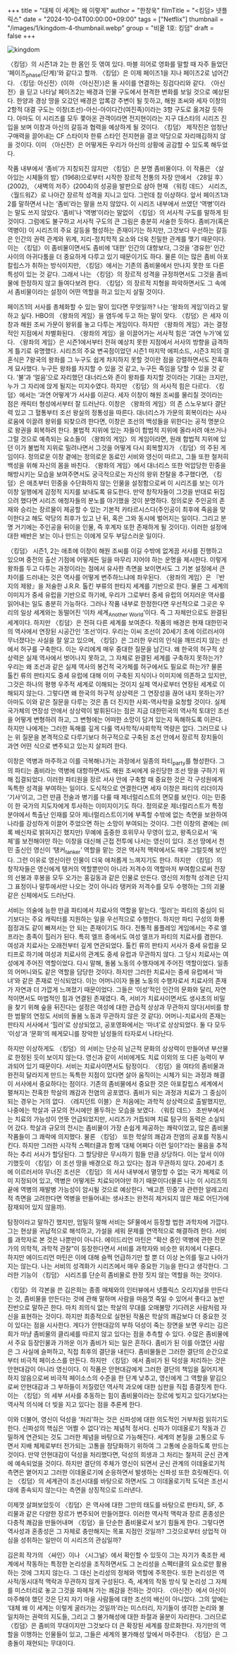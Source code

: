 +++
title = "대체 이 세계는 왜 이렇게"
author = "한창욱"
filmTitle = "<킹덤> 넷플릭스"
date = "2024-10-04T00:00:00+09:00"
tags = ["Netflix"]
thumbnail = "/images/1/kingdom-4-thumbnail.webp"
group = "비옽 1호: 킹덤"
draft = false
+++

![kingdom](/images/1/kingdom-4-1.webp)

〈킹덤〉의 시즌1과 2는 한 몸인 듯 엮여 있다. 마블 히어로 영화를 말할 때 자주 들었던 ‘페이즈<sub>phase</sub>(단계)’와 같다고 할까. 〈킹덤〉은 이제 페이즈1을 지나 페이즈2로 넘어간다. 〈킹덤: 아신전〉(이하 〈아신전〉)은 둘 사이를 연결하는 징검다리와 같다. 〈아신전〉을 딛고 나타날 페이즈2는 배경과 인물 구도에서 현격한 변화를 보일 것으로 예상된다. 한양과 경상 땅을 오갔던 배경은 압록강 주변이 될 듯하고, 해원 조씨와 세자 이창의 2항적 대결 구도는 이창(조선)-아신-아이다간(여진족)이라는 3항 구도로 옮겨갈 듯하다. 아마도 이 시리즈를 모두 쫓아온 관객이라면 전지현이라는 지구 대스타의 시리즈 진입을 보며 이창과 아신의 갈등과 협력을 예상하게 될 것이다. 〈킹덤〉 제작진은 엄청난 구매력을 끌어내는 CF 스타이자 한류 스타인 전지현을 결코 악당으로 자리매김하지 않을 것이다. 이미 〈아신전〉은 어떻게든 우리가 아신의 상황에 공감할 수 있도록 해두었다.

작품 내부에서 ‘좀비’가 지칭되진 않지만 〈킹덤〉은 분명 좀비물이다. 이 작품은 〈살아있는 시체들의 밤〉(1968)으로부터 시작한 장르적 전통의 자장 안에서 〈28일 후〉(2002), 〈새벽의 저주〉(2004)의 성공을 발판으로 삼아 현재 〈워킹 데드〉 시리즈, 〈월드워Z〉로 나아간 장르적 성격을 지니고 있다. 그런데 참 이상하다. 앞서 페이즈1과 2를 말하면서 나는 ‘좀비’라는 말을 쓰지 않았다. 이 시리즈 내부에서 쓰였던 ‘역병’이라는 말도 쓰지 않았다. ‘좀비’나 ‘역병’이라는 말없이 〈킹덤〉의 서사적 구도를 말하게 된 것이다. 그럼에도 불구하고 서사적 구도의 큰 그림은 충분히 서술한 듯하다. 좀비가(혹은 역병이) 이 시리즈의 주요 갈등을 형성하는 존재이기는 하지만, 그것보다 우선하는 갈등은 인간의 권력 관계와 위계, 지리-정치학적 요소와 더욱 친밀한 관계를 맺기 때문이다. 이는 〈킹덤〉이 좀비물이면서도 좀비에 ‘대한’ 인간의 대항보다, 그것을 ‘경유한’ 인간 사이의 아귀다툼을 더 중요하게 다루고 있기 때문이기도 하다. 물론 이는 많은 좀비 아포칼립스가 취하는 방식이지만, 〈킹덤〉에서는 기존의 좀비물에서 만나지 못한 또 다른 특성이 있는 것 같다. 그래서 나는 〈킹덤〉의 장르적 성격을 규정하면서도 그것을 좀비물에 한정하지 않고 들여다보려 한다. 〈킹덤〉의 장르적 지형을 파악하면서도 그 속에서 좀비물이라는 설정이 어떤 역할을 하고 있는지 살필 것이다.

페이즈1의 서사를 총체화할 수 있는 말이 있다면 무엇일까? 나는 ‘왕좌의 게임’이라고 말하고 싶다. HBO의 〈왕좌의 게임〉을 염두에 두고 하는 말이 맞다. 〈킹덤〉은 세자 이창과 해원 조씨 가문이 왕위를 놓고 다투는 게임이다. 하지만 〈왕좌의 게임〉과는 결정적인 지점에서 차별화된다. 〈왕좌의 게임〉을 이끌어가는 서사적 힘은 ‘과연 누가’에 있다. 〈왕좌의 게임〉은 시즌1에서부터 전혀 예상치 못한 지점에서 서사의 방향을 급격하게 틀기로 유명했다. 시리즈의 주요 변곡점이었던 시즌1 마지막 에피소드, 시즌3 피의 결혼식은 7왕국의 왕좌를 그 누구도 쉽게 차지하지 못할 것이란 점을 강렬하면서도 잔혹하게 묘사했다. 누구든 왕좌를 차지할 수 있을 것 같고, 누구든 죽임을 당할 수 있을 것 같다. ‘불’과 ‘얼음’으로 자리했던 대너리스와 존이 왕좌를 차지할 것이라는 기대는 크지만, 누가 그 자리에 앉게 될지는 미지수였다. 하지만 〈킹덤〉의 서사적 힘은 다르다. 〈킹덤〉에서는 ‘과연 어떻게’가 서사를 이끈다. 세자 이창이 해원 조씨를 물리칠 것이라는 점은 캐릭터 형성에서부터 잘 드러난다. 이창은 〈왕좌의 게임〉의 존 스노우보다 결단력 있고 그 혈통부터 조선 왕실의 정통성을 따른다. 대너리스가 가문의 회복이라는 사사로움에 이끌려 왕위를 되찾으려 한다면, 이창은 조선의 백성들을 위한다는 공적 명분으로 왕권을 회복하려 한다. 불법적 지위에 있는 자들이 합법적 지위에 올라서려 애쓰거나 그럴 것으로 예측되는 요소들이 〈왕좌의 게임〉의 게임이라면, 원래 합법적 지위에 있던 이가 불법적 지위로 밀려나면서 그것을 어떻게 다시 회복할지가 〈킹덤〉의 주된 게임이다. 정의로운 이창 곁에는 정의로운 동료인 서비와 영신이 따르고, 그들 또한 철저히 백성을 위해 자신의 몸을 바친다. 〈왕좌의 게임〉에서 대너리스 또한 억압당한 민중을 해방시키는 모습을 보여주면서도 궁극적으로는 자신의 왕위 찬탈을 추구했다면, 〈킹덤〉은 애초부터 민중을 수단화하지 않는 인물을 설정함으로써 이 시리즈를 보는 이가 이창 일행에게 감정적 지지를 보내도록 유도한다. 만약 창작자들이 그것을 반대로 뒤집으려 했다면 시리즈 애청자들의 분노를 야기했을 것이 분명하다. 정의로운 주인공의 존재와 승리는 장르물이 제공할 수 있는 기본적 카타르시스다(주인공이 최후에 죽음을 맞이한다고 해도 악당의 최후가 있고 난 뒤, 혹은 그와 동시에 벌어지는 일이다. 그리고 분명 거기에는 주인공을 뒤이을 인물, 즉 후계자 또한 존재하게 될 것이다). 이러한 설정에 대한 배반은 보는 이나 만드는 이에게 모두 부담스러운 일이다.

〈킹덤〉 시즌1, 2는 애초에 이창이 해원 조씨를 이길 수밖에 없게끔 서사를 진행하고 있으며 중전의 출산 기점에 어떻게든 일을 마무리 지어야 하는 운명을 제시한다. 이렇게 왕좌를 두고 다투는 과정이라는 점에서 유사한 측면을 보이면서도 그 기본 설정에서 큰 차이를 드러내는 것은 역사를 어떻게 변주하느냐에 좌우된다. 〈왕좌의 게임〉은 『반지의 제왕』을 저술한 J.R.R. 톨킨 부류의 판타지 세계를 기반으로 한다. 물론 그 세계의 이미지가 중세 유럽을 기반으로 하기에, 우리가 그로부터 중세 유럽의 어지러운 역사를 읽어내는 일도 충분히 가능하다. 그러나 작품 내부로 한정한다면 우선적으로 그곳은 우리의 일상 세계와는 동떨어진 ‘이차 세계<sub>Another World</sub>’이다. 즉 그 자체만으로도 완결된 세계이다. 하지만 〈킹덤〉은 전혀 다른 세계를 보여준다. 작품의 배경은 현재 대한민국의 역사에서 연장된 시공간인 ‘조선’이다. 우리는 이씨 조선이 20세기 초에 이르러서야 무너졌다는 사실을 잘 알고 있으며, 〈킹덤〉은 그러한 우리의 인식을 깨뜨리지 않는 선에서 허구를 구축한다. 이는 우리에게 매우 중대한 질문을 남긴다. 왜 한국의 허구적 상상력은 실제 역사에서 벗어나지 못하고, 그 자체로 완결된 세계를 구축하지 못하는가? 우리는 왜 조선과 같은 실제 역사의 봉건적 국가체를 허구에서도 필요로 하는가? 물론 톨킨 류의 판타지도 중세 유럽에 대해 이미 구축된 지식이나 이미지에 의존하고 있지만, 그것은 하나의 평행 우주적 세계로 이해되는 것이지 실제 역사로부터 연장된 세계로 이해되지 않는다. 그렇다면 왜 한국의 허구적 상상력은 그 연장성을 끊어 내지 못하는가? 아마도 이와 같은 질문을 다루는 것은 좀 더 진지한 사회-역사학을 요청할 것이다. 실제 국가체의 연장성 안에서 상상력이 발휘된다는 점은 지금 대한민국의 역사적 토대인 조선을 어떻게 변형하려 하고, 그 변형에는 어떠한 소망이 담겨 있는지 독해하도록 이끈다. 하지만 나에게는 그러한 독해를 깊게 다룰 역사학적/사회학적 역량은 없다. 그러므로 나는 위 질문을 본격적으로 다루기보다 허구적으로 구축된 조선 안에서 장르적 장치들이 과연 어떤 식으로 변주되고 있는지 살피려 한다.

이창은 역병과 마주하고 이를 극복해나가는 과정에서 일종의 파티<sub>party</sub>를 형성한다. 그의 파티는 좀비라는 역병에 대항하면서도 해원 조씨에게 유린당한 조선 땅을 구하기 위해 집결되었다. 이러한 파티원을 장르 서사 안에 구축할 때 중요한 것은 각 구성원에게 독특한 성격을 부여하는 일이다. 도식적으로 연결한다면 세자 이창은 파티의 리더이자 ‘기사’이고, 그런 만큼 전술과 병기를 다룰 때 제너럴리스트의 면모를 보인다. 이는 민중이 한 국가의 지도자에게 투사하는 이미지이기도 하다. 정의로운 제너럴리스트가 특정 분야에서 특출난 인재를 모아 제너럴리스트이기에 부족할 수밖에 없는 측면을 보완하여 나라를 강성하게 이끌어 주었으면 하는 소망이 부여되는 것이다. 그런 이창의 곁에는 (비록 배신자로 밝혀지긴 했지만) 무예에 출중한 호위무사 무영이 있고, 왕족으로서 ‘옥체’를 보전해야만 하는 이창을 대신해 근접 전투에 나서는 영신이 있다. 조선 땅에서 천민 출신인 영신이 ‘탱커<sub>tanker</sub>’ 역할을 맡는 것은 역사적 맥락에서도 매우 그럴듯해 보인다. 그런 이유로 영신이란 인물이 더욱 애처롭게 느껴지기도 한다. 하지만 〈킹덤〉의 창작자들은 영신에게 탱커의 역할뿐만이 아니라 저격수의 역할마저 부여함으로써 전장의 선봉과 후봉을 모두 오가는 홍길동과 같은 인물로 만든다. 영신의 저항적 성격은 단지 그 표정이나 말투에서만 나오는 것이 아니라 탱커와 저격수를 모두 수행하는 그의 괴물 같은 신체에서도 드러난다.

서비는 의술에 능한 만큼 파티에서 치료사의 역할을 맡는다. ‘힐러’는 파티의 중심이 되기보다는 주요 캐릭터를 지원하는 일을 우선적으로 수행한다. 하지만 파티 구성의 화룡점정과도 같이 빠져서는 안 되는 존재이기도 하다. 전통적 롤플레잉 게임에서는 주로 엘프라는 종족이 힐러가 된다. 특히 엘프 중에서도 여성 엘프가 파티의 치료사를 겸한다. 여성과 치료사는 오래전부터 깊게 연관되었다. 톨킨 류의 판타지 서사가 중세 유럽을 모티프로 하기에 여성과 치료사의 관계도 중세 유럽과 무관하지 않다. 그 당시 치료사는 여성에게 주어진 역할이었다. 다시 말해, 돌봄 노동의 수행자에게 주어진 역할이었다. 일종의 어머니와도 같은 역할을 담당한 것이다. 하지만 그러한 치료사는 중세 유럽에서 ‘마녀’와 같은 존재로 인식되었다. 이는 어머니이자 돌봄 노동의 수행자로서 치료사의 존재가 자연과 더 가깝게 느껴졌기 때문이었다. 그들은 ‘이성’적인 인간의 문화와 달리, 자연적이면서도 마법적인 힘과 연결된 존재였다. 즉, 서비가 치료사이면서도 생사초의 비밀을 찾기 위해 숲을 뒤진다는 설정은 여성에 대한 관습적 상상과 무관하지 않다(서비를 향한 범팔의 연정도 서비의 돌봄 노동과 무관하지 않은 것 같다). 어머니-치료사의 존재는 판타지 서사에서 ‘힐러’로 상상되었고, 공포영화에서는 ‘마녀’로 상상되었다. 둘 다 모두 ‘이성’과 ‘문화’의 헤게모니를 장악한 남성들의 타자로서 나타난다.

하지만 이상하게도 〈킹덤〉의 서비는 단순히 남근적 문화의 상상력이 만들어낸 부산물로 한정된 듯이 보이지 않는다. 영신과 같이 서비에게도 치료 이외의 또 다른 능력이 부과되어 있기 때문이다. 서비는 치료사이면서도 탐정이다. 〈킹덤〉을 여타의 좀비물과 완전히 달라지게 만드는 독특한 지점이 있다면 살아 움직이는 시체가 되는 과정과 해결이 서사에서 중요하다는 점이다. 기존의 좀비물에서 중요한 것은 아포칼립스 세계에서 펼쳐지는 잔혹한 학살의 쾌감과 전염의 공포였다. 좀비가 되는 과정과 치료가 그 중심이 되는 경우는 거의 없다. 〈레지던트 이블〉은 처음에는 과학적 상상력으로 출발했지만, 나중에는 학살과 규모의 전시에만 몰두하는 모습을 보였다. 〈워킹 데드〉 초반부에서는 치료의 가능성이 언뜻 언급되었지만, 시리즈가 거듭되며 치료 탐구의 동력은 소실되어 갔다. 학살과 규모의 전시는 좀비물이 가장 손쉽게 제공하는 쾌락이었고, 많은 좀비물 작품들이 그 쾌락에 의지했다. 물론 〈킹덤〉 또한 학살의 쾌감과 전염의 공포를 작동시킨다. 하지만 그러한 시각적 스펙터클과 함께 ‘대체 어쩌다 이런 일이?’라는 물음을 추적하는 추리 서사가 할당된다. 그 할당량은 무시하기 힘들 만큼 상당하다. 이는 앞서 이야기했듯이 〈킹덤〉이 조선 땅을 배경으로 하고 있다는 점과 무관하지 않다. 20세기 초에 이르러서야 무너진 조선은 〈킹덤〉의 서사 내부에서 멸망할 수 없는 국가 체제로 이미 지정되어 있고, 역병은 어떻게든 치료되어야만 하기 때문이다(물론 나는 이 시리즈의 끝에 역병의 재발병 가능성이 암시될 것으로 예상한다. ‘배고픈 민중’과 관련한 알레고리적 측면을 고려한다면 역병을 만들어내는 생사초는 완전히 제거되지 않은 채로 어딘가에 잠재되어 있지 않을까).

탐정이라고 말하긴 했지만, 엄밀히 말해 서비는 SF물에서 등장할 법한 과학자에 가깝다. 그는 현상을 귀납적으로 해석하고, 가설을 세워 문제를 연역적으로 해결하려 한다. 서비를 과학자로 본 것은 나뿐만이 아니다. 에이드리언 마틴은 “확산 중인 역병에 관한 전문가의 의학적, 과학적 관찰”이 등장한다면서 서비를 과학자와 비슷한 위치에서 다룬다. 하지만 에이드리언 마틴은 이에 대해 슬쩍 언급하기만 할 뿐 더 이상 논의를 밀고 나아가지는 않는다. 나는 서비의 성격화가 시리즈에서 매우 중요한 기능을 한다고 생각한다. 그러한 기능이 〈킹덤〉 시리즈를 단순히 좀비물로 한정 짓지 않는 역할을 하는 것이다.

〈킹덤〉의 각본을 쓴 김은희는 종종 매체와의 인터뷰에서 넷플릭스 오리지널을 만든다는 것, 좀비물을 만든다는 것에 관해 말하며 사람을 마음껏 죽일 수 있어서 좋다고 농반진반으로 말하곤 한다. 마치 죄의식 없는 학살의 무대를 오매불망 기다려온 사람처럼 자신을 표현하는 것이다. 하지만 최종적으로 실현된 작품은 학살의 쾌감보다 더 중요한 것이 있다는 점을 시사한다. 게다가  안현대감의 부하 덕성이 죽는 장면을 보면 우리는 김은희가 마냥 좀비물의 클리셰를 따르지 않고 있다는 점을 추측할 수 있다. 수많은 좀비물에서 주요 등장인물과 가까운 이가 좀비가 되는 일은 흔하다. 좀비가 된 이를 아꼈던 사람은 그 사실에 슬퍼하고, 직접 최후의 결단을 내린다. 좀비물들은 그러한 결단의 순간으로부터 비극적 페이소스를 만든다. 하지만 〈킹덤〉에서 좀비가 된 덕성을 처리하는 것은 안현대감이 아니라 영신이다. 이 작품은 안현대감에게 그러한 결단의 책임을 짊어지게 하지 않음으로써 비극적 페이소스의 수준을 한 단계 낮추고, 영신에게 그 역할을 맡김으로써 안현대감과 그 부하들이 저질렀던 역사적 과오에 대한 심판을 직접 종결짓게 한다. 이는 〈킹덤〉의 세부 서사를 추동하는 힘이 좀비물이라는 장르에 빚지고 있다기보다는 역사적 의식에 더 빚을 지고 있다는 점을 추론케 한다.

이와 더불어, 영신이 덕성을 ‘처리’하는 것은 신파성에 대한 의도적인 거부처럼 읽히기도 한다. 신파성의 핵심은 ‘어쩔 수 없다’라는 체념적 정서다. 신파가 이데올로기 작동과 긴밀하게 연관되는 것도 그러한 체념을 바탕으로 가능해진다. 세계의 본질을 고통으로 두면서 지배 체제로부터 전가되는 고통을 정당화하기 위하여 그 고통에 순응하도록 만드는 것이다. 만약 안현대감이 덕성을 처리했다면, 덕성의 희생과 그 처리는 철저히 군신 관계에 예속되었을 것이다. 하지만 결단의 주체가 영신이 되면서 군신 관계의 이데올로기적 측면은 옅어지고 그러한 이데올로기에 순응하면서 발생하는 신파성 또한 흐릿해진다. 이는 〈킹덤〉의 세계관이 조선시대를 바탕으로 하면서도 그 이데올로기적 도덕은 조선시대에 종속되지 않는다는 측면을 상징적으로 드러낸다.

이제껏 살펴보았듯이 〈킹덤〉은 역사에 대한 그만의 태도를 바탕으로 판타지, SF, 추리물과 같은 다양한 장르가 변주되어 만들어졌다. 이러한 역사적 맥락과 장르 혼종성은 다층적 쾌감을 만들어내며 〈킹덤〉을 단순한 좀비물로서 보기 힘들게 한다. 그렇다면 역사성과 혼종성은 그 자체로 충만해지는 목표 지점인 것일까? 그것으로부터 상업적 야심을 성취하는 일만이 이 시리즈의 관심일까?

김은희 작가의 〈싸인〉이나 〈시그널〉에서 확인할 수 있듯이 그는 자기가 축조한 세계에서 작동하는 특정한 논리성을 조직하면서도 그 논리성을 스펙터클의 요소로만 활용하는 것에 그치지 않는다. 그 대신 논리성의 정체와 역할에 주목한다. 또한 논리성은 역사적/동시대적 맥락과 무관하지 않게 구성된다. 즉, 세계의 작동 방식 및 논리성 그 자체를 미스터리로 놓고 그것을 파헤쳐 가는 쾌감을 전하는 것이다. 〈아신전〉에서 아신이 마주해야 했던 것은 단지 자기 마을 사람들에 대한 조선의 배신이 아니었다. 그의 앞에는 ‘대체 왜 이 세계는 이렇게 굴러가는 것일까’라는 미스터리, 자기들이 생각한 논리와 불일치하는 권력의 지도들, 그리고 그 불가해성에 대한 좌절과 울분이 자리한다. 그러므로 〈킹덤〉은 좀비의 무대이지만 그것보다 더 큰 확장된 세계를 장르화한다. 자기만의 역할을 이행하는 인물들이 있고, 그들은 세계의 불가해성 앞에서 마주한다. 〈킹덤〉은 그 충돌이 재현되는 무대이다.
